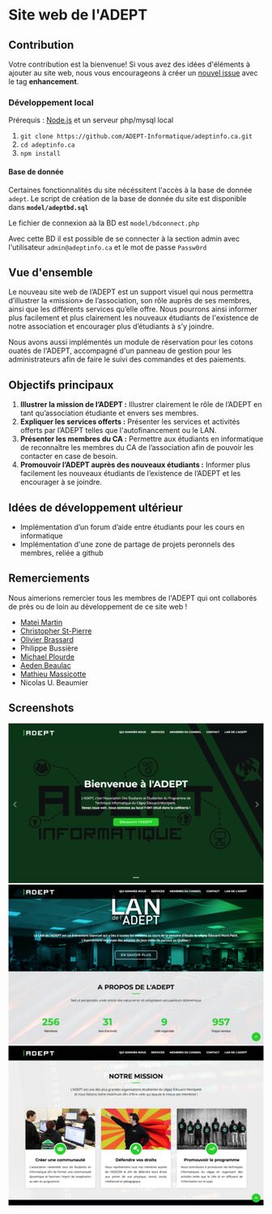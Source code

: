 # Site web de l'ADEPT

## Contribution

Votre contribution est la bienvenue! Si vous avez des idées d'éléments à ajouter au site web, nous vous encourageons à créer un [nouvel issue](https://github.com/ADEPT-Informatique/adeptinfo.ca/issues/new) avec le tag **enhancement**.

### Développement local

Prérequis : [Node.js](https://nodejs.org/en/) et un serveur php/mysql local
1. `git clone https://github.com/ADEPT-Informatique/adeptinfo.ca.git`
2. `cd adeptinfo.ca`
3. `npm install`

#### Base de donnée
Certaines fonctionnalités du site nécéssitent l'accès à la base de donnée `adept`. 
Le script de création de la base de donnée du site est disponible dans **`model/adeptbd.sql`**

Le fichier de connexion aà la BD est `model/bdconnect.php`

Avec cette BD il est possible de se connecter à la section admin avec l'utilisateur `admin@adeptinfo.ca` et le mot de passe `Passw0rd`

## Vue d'ensemble

Le nouveau site web de l’ADEPT est un support visuel qui nous permettra d’illustrer la «mission» de l’association, son rôle auprès de ses membres, ainsi que les différents services qu’elle offre. Nous pourrons ainsi informer plus facilement et plus clairement les nouveaux étudiants de l'existence de notre association et encourager plus d’étudiants à s’y joindre.

Nous avons aussi implémentés un module de réservation pour les cotons ouatés de l'ADEPT, accompagné d'un panneau de gestion pour les administrateurs afin de faire le suivi des commandes et des paiements.

## Objectifs principaux

1. **Illustrer la mission de l’ADEPT :** Illustrer clairement le rôle de l’ADEPT en tant qu’association étudiante et envers ses membres.
2. **Expliquer les services offerts :** Présenter les services et activités offerts par l’ADEPT telles que l'autofinancement ou le LAN.
3. **Présenter les membres du CA :** Permettre aux étudiants en informatique de reconnaître les membres du CA de l’association afin de pouvoir les contacter en case de besoin.
4. **Promouvoir l’ADEPT auprès des nouveaux étudiants :** Informer plus facilement les nouveaux étudiants de l’existence de l’ADEPT et les encourager à se joindre.


## Idées de développement ultérieur
- Implémentation d’un forum d’aide entre étudiants pour les cours en informatique
- Implémentation d'une zone de partage de projets peronnels des membres, reliée a github


## Remerciements

Nous aimerions remercier tous les membres de l'ADEPT qui ont collaborés de près ou de loin au développement de ce site web !

- [Matei Martin](https://github.com/handsomeromanian)
- [Christopher St-Pierre](https://github.com/christopherst-pierre)
- [Olivier Brassard](https://github.com/obrassard)
- Philippe Bussière
- [Michael Plourde](https://github.com/MichaelPlourde)
- [Aeden Beaulac](https://github.com/aBeaulac)
- [Mathieu Massicotte](https://github.com/massicottem)
- Nicolas U. Beaumier


## Screenshots
![Page d'accueil](./screenshots/homepage.png)
![Lan et Statistiques](./screenshots/lan-stats.png)
![mission](./screenshots/mission.png)
